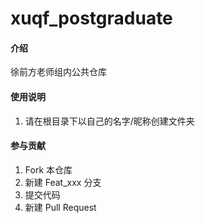 # xuqf_postgraduate

#### 介绍
徐前方老师组内公共仓库

#### 使用说明

1.  请在根目录下以自己的名字/昵称创建文件夹

#### 参与贡献

1.  Fork 本仓库
2.  新建 Feat_xxx 分支
3.  提交代码
4.  新建 Pull Request

